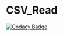 # CSV_Read
[![Codacy Badge](https://app.codacy.com/project/badge/Grade/8553ef6a939e4f8c8dbf545a88600bec)](https://www.codacy.com/gh/255949/CSV_Read/dashboard?utm_source=github.com&amp;utm_medium=referral&amp;utm_content=255949/CSV_Read&amp;utm_campaign=Badge_Grade)
